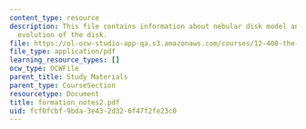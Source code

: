 ```yaml
---
content_type: resource
description: This file contains information about nebular disk model and chemical
  evolution of the disk.
file: https://ol-ocw-studio-app-qa.s3.amazonaws.com/courses/12-400-the-solar-system-spring-2006/fcf0fcbf9bda3e432d326f47f2fe23c0_formation_notes2.pdf
file_type: application/pdf
learning_resource_types: []
ocw_type: OCWFile
parent_title: Study Materials
parent_type: CourseSection
resourcetype: Document
title: formation_notes2.pdf
uid: fcf0fcbf-9bda-3e43-2d32-6f47f2fe23c0
---
```

